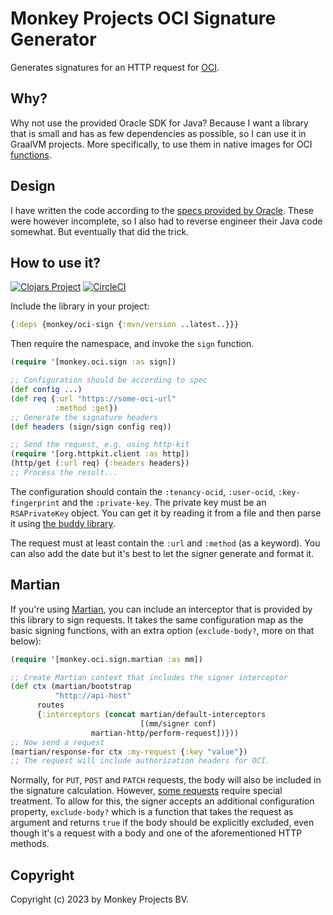 # Monkey Projects OCI Signature Generator

Generates signatures for an HTTP request for [OCI](https://cloud.oracle.com).

## Why?

Why not use the provided Oracle SDK for Java?  Because I want a library
that is small and has as few dependencies as possible, so I can use it
in GraalVM projects.  More specifically, to use them in native images
for OCI [functions](https://fnproject.io).

## Design

I have written the code according to the [specs provided by Oracle](https://docs.oracle.com/en-us/iaas/Content/API/Concepts/signingrequests.htm#six).
These were however incomplete, so I also had to reverse engineer their Java
code somewhat.  But eventually that did the trick.

## How to use it?

[![Clojars Project](https://img.shields.io/clojars/v/com.monkeyprojects/oci-sign.svg)](https://clojars.org/com.monkeyprojects/oci-sign)
[![CircleCI](https://circleci.com/gh/monkey-projects/oci-sign.svg?style=svg)](https://app.circleci.com/pipelines/github/monkey-projects/oci-sign)

Include the library in your project:
```clojure
{:deps {monkey/oci-sign {:mvn/version ..latest..}}}
```

Then require the namespace, and invoke the `sign` function.
```clojure
(require '[monkey.oci.sign :as sign])

;; Configuration should be according to spec
(def config ...)
(def req {:url "https://some-oci-url"
          :method :get})
;; Generate the signature headers
(def headers (sign/sign config req))

;; Send the request, e.g. using http-kit
(require '[org.httpkit.client :as http])
(http/get (:url req) {:headers headers})
;; Process the result...
```

The configuration should contain the `:tenancy-ocid`, `:user-ocid`, `:key-fingerprint`
and the `:private-key`.  The private key must be an `RSAPrivateKey` object.  You can
get it by reading it from a file and then parse it using [the buddy library](https://cljdoc.org/d/buddy/buddy-core/1.11.418/api/buddy.core.keys.pem).

The request must at least contain the `:url` and `:method` (as a keyword).  You can also
add the date but it's best to let the signer generate and format it.

## Martian

If you're using [Martian](https://github.com/oliyh/martian), you can include an interceptor
that is provided by this library to sign requests.  It takes the same configuration map
as the basic signing functions, with an extra option (`exclude-body?`, more on that below):

```clojure
(require '[monkey.oci.sign.martian :as mm])

;; Create Martian context that includes the signer interceptor
(def ctx (martian/bootstrap
          "http://api-host"
	  routes
	  {:interceptors (concat martian/default-interceptors
	                         [(mm/signer conf)
				  martian-http/perform-request])}))
;; Now send a request
(martian/response-for ctx :my-request {:key "value"})
;; The request will include authorization headers for OCI.
```

Normally, for `PUT`, `POST` and `PATCH` requests, the body will also be included in the
signature calculation.  However, [some requests](https://docs.oracle.com/en-us/iaas/api/#/en/objectstorage/20160918/Object/PutObject)
require special treatment.  To allow for this, the signer accepts an additional
configuration property, `exclude-body?` which is a function that takes the request
as argument and returns `true` if the body should be explicitly excluded, even though
it's a request with a body and one of the aforementioned HTTP methods.

## Copyright

Copyright (c) 2023 by Monkey Projects BV.